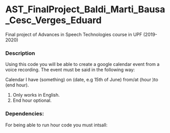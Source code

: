 # AST_FinalProject_Baldi_Marti_Bausa_Cesc_Verges_Eduard
Final project of Advances in Speech Technologies course in UPF (2019-2020)
### Description
Using this code you will be able to create a google calendar event from a voice recording. 
The event must be said in the following way:

Calendar I have (something) on (date, e.g 15th of June) from/at (hour )to (end hour).

1. Only works in English.
2. End hour optional.

### Dependencies:
For being able to run hour code you must intsall:
